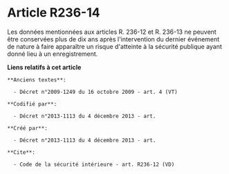 # Article R236-14

Les données mentionnées aux articles R. 236-12 et R. 236-13 ne peuvent être conservées plus de dix ans après l'intervention
du dernier événement de nature à faire apparaître un risque d'atteinte à la sécurité publique ayant donné lieu à un
enregistrement.

**Liens relatifs à cet article**

	**Anciens textes**:

	  - Décret n°2009-1249 du 16 octobre 2009 - art. 4 (VT)

	**Codifié par**:

	  - Décret n°2013-1113 du 4 décembre 2013 - art.

	**Créé par**:

	  - Décret n°2013-1113 du 4 décembre 2013 - art.

	**Cite**:

	  - Code de la sécurité intérieure - art. R236-12 (VD)
